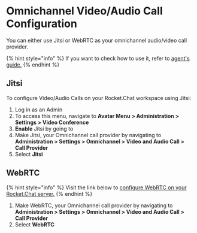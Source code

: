 # Omnichannel Video/Audio Call Configuration

You can either use Jitsi or WebRTC as your omnichannel audio/video call provider.

{% hint style="info" %}
If you want to check how to use it, refer to [agent's guide.](https://docs.rocket.chat/guides/omnichannel/omnichannel-agents-guides/livechat-video-audio-call-agents-guide)
{% endhint %}

## Jitsi

To configure Video/Audio Calls on your Rocket.Chat workspace using Jitsi:

1. Log in as an Admin
2. To access this menu, navigate to **Avatar Menu > Administration > Settings > Video Conference**
3. **Enable** Jitsi by going to&#x20;
4. Make Jitsi, your Omnichannel call provider by navigating to **Administration > Settings > Omnichannel > Video and Audio Call > Call Provider**&#x20;
5. Select **Jitsi**

## WebRTC

{% hint style="info" %}
Visit the link below to [configure WebRTC on your Rocket.Chat server.](https://docs.rocket.chat/guides/administration/settings/webrtc)
{% endhint %}

1. Make WebRTC, your Omnichannel call provider by navigating to **Administration > Settings >  Omnichannel > Video and Audio Call > Call Provider**&#x20;
2. Select **WebRTC**
